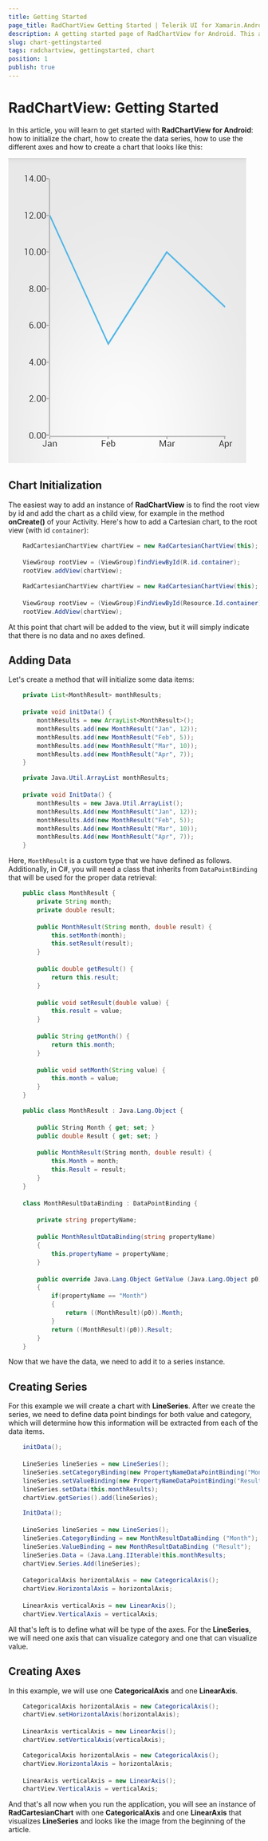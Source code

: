 ```yaml
---
title: Getting Started
page_title: RadChartView Getting Started | Telerik UI for Xamarin.Android Documentation
description: A getting started page of RadChartView for Android. This article explains what are the step to create a RadChartView instance from scratch.
slug: chart-gettingstarted
tags: radchartview, gettingstarted, chart
position: 1
publish: true
---
```


# RadChartView: Getting Started

In this article, you will learn to get started with **RadChartView for Android**: how to initialize the chart, how to create the data series, how to use the different axes and how to create a chart that looks like this:

![TelerikUI-Chart-Getting-Started](images/chart-getting-started-1.png "In this article you will learn how to create this chart from scratch.")

## Chart Initialization

The easiest way to add an instance of **RadChartView** is to find the root view by id and add the chart as a child view, for example in the method **onCreate()** of your Activity. Here's how to add a Cartesian chart, to the root view (with id `container`):

```Java
	RadCartesianChartView chartView = new RadCartesianChartView(this);

	ViewGroup rootView = (ViewGroup)findViewById(R.id.container);
	rootView.addView(chartView);
```
```C#
	RadCartesianChartView chartView = new RadCartesianChartView(this);

	ViewGroup rootView = (ViewGroup)FindViewById(Resource.Id.container);
	rootView.AddView(chartView);
```

At this point that chart will be added to the view, but it will simply indicate that there is no data and no axes defined.

## Adding Data

Let's create a method that will initialize some data items:

```Java
    private List<MonthResult> monthResults;

    private void initData() {
        monthResults = new ArrayList<MonthResult>();
        monthResults.add(new MonthResult("Jan", 12));
        monthResults.add(new MonthResult("Feb", 5));
        monthResults.add(new MonthResult("Mar", 10));
        monthResults.add(new MonthResult("Apr", 7));
    }
```
```C#
	private Java.Util.ArrayList monthResults;
	
	private void InitData() {
		monthResults = new Java.Util.ArrayList();
		monthResults.Add(new MonthResult("Jan", 12));
		monthResults.Add(new MonthResult("Feb", 5));
		monthResults.Add(new MonthResult("Mar", 10));
		monthResults.Add(new MonthResult("Apr", 7));
	}
```

Here, `MonthResult` is a custom type that we have defined as follows. Additionally, in C#, you will need a class that inherits from `DataPointBinding` that will be used for the proper data retrieval:

```Java
    public class MonthResult {
        private String month;
        private double result;

        public MonthResult(String month, double result) {
            this.setMonth(month);
            this.setResult(result);
        }

        public double getResult() {
            return this.result;
        }

        public void setResult(double value) {
            this.result = value;
        }

        public String getMonth() {
            return this.month;
        }

        public void setMonth(String value) {
            this.month = value;
        }
    }
```
```C#
	public class MonthResult : Java.Lang.Object {

		public String Month { get; set; }
		public double Result { get; set; }

		public MonthResult(String month, double result) {
			this.Month = month;
			this.Result = result;
		}
	}
	
	class MonthResultDataBinding : DataPointBinding {

		private string propertyName;

		public MonthResultDataBinding(string propertyName)
		{
			this.propertyName = propertyName;
		}

		public override Java.Lang.Object GetValue (Java.Lang.Object p0)
		{
			if(propertyName == "Month")
			{
				return ((MonthResult)(p0)).Month;
			}
			return ((MonthResult)(p0)).Result;
		}
	}
```

Now that we have the data, we need to add it to a series instance.

## Creating Series

For this example we will create a chart with **LineSeries**. After we create the series, we need to define data point bindings for both value and category, which will determine how this information will be extracted from each of the data items.

```Java
	initData();

	LineSeries lineSeries = new LineSeries();
	lineSeries.setCategoryBinding(new PropertyNameDataPointBinding("Month"));
	lineSeries.setValueBinding(new PropertyNameDataPointBinding("Result"));
	lineSeries.setData(this.monthResults);
	chartView.getSeries().add(lineSeries);
```
```C#
	InitData();

	LineSeries lineSeries = new LineSeries();
	lineSeries.CategoryBinding = new MonthResultDataBinding ("Month");
	lineSeries.ValueBinding = new MonthResultDataBinding ("Result");
	lineSeries.Data = (Java.Lang.IIterable)this.monthResults;
	chartView.Series.Add(lineSeries);

	CategoricalAxis horizontalAxis = new CategoricalAxis();
	chartView.HorizontalAxis = horizontalAxis;

	LinearAxis verticalAxis = new LinearAxis();
	chartView.VerticalAxis = verticalAxis;
```

All that's left is to define what will be type of the axes. For the **LineSeries**, we will need one axis that can visualize category and one that can visualize value.

## Creating Axes

In this example, we will use one **CategoricalAxis** and one **LinearAxis**.

```Java
	CategoricalAxis horizontalAxis = new CategoricalAxis();
	chartView.setHorizontalAxis(horizontalAxis);

	LinearAxis verticalAxis = new LinearAxis();
	chartView.setVerticalAxis(verticalAxis);
```
```C#
	CategoricalAxis horizontalAxis = new CategoricalAxis();
	chartView.HorizontalAxis = horizontalAxis;

	LinearAxis verticalAxis = new LinearAxis();
	chartView.VerticalAxis = verticalAxis;
```

And that's all now when you run the application, you will see an instance of **RadCartesianChart** with one **CategoricalAxis** and one **LinearAxis** that visualizes **LineSeries** and looks like the image from the beginning of the article.

